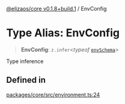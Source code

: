 [@elizaos/core v0.1.8+build.1](../index.md) / EnvConfig

# Type Alias: EnvConfig

> **EnvConfig**: `z.infer`\<*typeof* [`envSchema`](../variables/envSchema.md)\>

Type inference

## Defined in

[packages/core/src/environment.ts:24](https://github.com/Vicolee/riddleculous-ai-agent/blob/main/packages/core/src/environment.ts#L24)
